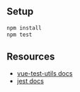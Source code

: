 ## Setup

``` bash
npm install
npm test
```

## Resources

- [vue-test-utils docs](https://vue-test-utils.vuejs.org)
- [jest docs](https://https://jestjs.io/docs/zh-Hans/getting-started)
